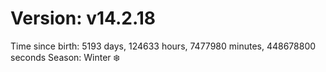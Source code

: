 # Version: v14.2.18
Time since birth: 5193 days, 124633 hours, 7477980 minutes, 448678800 seconds
Season: Winter ❄️
